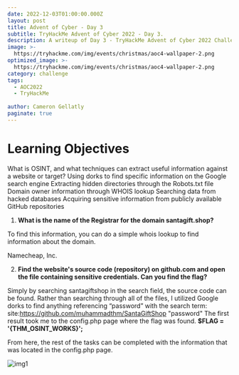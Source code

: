 ```yaml
---
date: 2022-12-03T01:00:00.000Z
layout: post
title: Advent of Cyber - Day 3
subtitle: TryHackMe Advent of Cyber 2022 - Day 3.
description: A writeup of Day 3 - TryHackMe Advent of Cyber 2022 Challenge.
image: >-
  https://tryhackme.com/img/events/christmas/aoc4-wallpaper-2.png
optimized_image: >-
  https://tryhackme.com/img/events/christmas/aoc4-wallpaper-2.png
category: challenge
tags:
  - AOC2022
  - TryHackMe
  
author: Cameron Gellatly
paginate: true
---
```

# Learning Objectives
What is OSINT, and what techniques can extract useful information against a website or target?
Using dorks to find specific information on the Google search engine
Extracting hidden directories through the Robots.txt file
Domain owner information through WHOIS lookup
Searching data from hacked databases
Acquiring sensitive information from publicly available GitHub repositories


1.	**What is the name of the Registrar for the domain santagift.shop?**

To find this information, you can do a simple whois lookup to find information about the domain.

Namecheap, Inc.


2.	**Find the website's source code (repository) on github.com and open the file containing sensitive credentials. Can you find the flag?**

Simply by searching santagiftshop in the search field, the source code can be found.
Rather than searching through all of the files, I utilized Google dorks to find anything referencing “password” with the search term:
site:https://github.com/muhammadthm/SantaGiftShop "password"
The first result took me to the config.php page where the flag was found.
**$FLAG = '{THM_OSINT_WORKS}';**

From here, the rest of the tasks can be completed with the information that was located in the config.php page.

![img1](https://drive.google.com/uc?id=1RT5szL_OXFtwL_fPzmKC05ndMT4V2FOK)